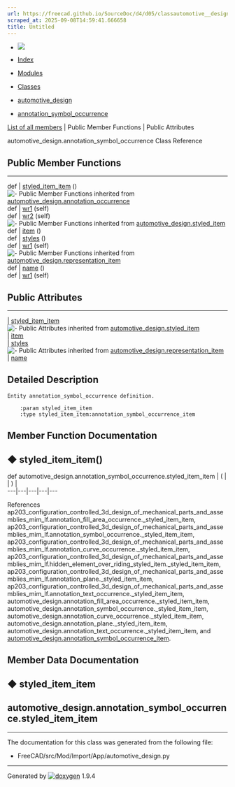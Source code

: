 ```yaml
---
url: https://freecad.github.io/SourceDoc/d4/d05/classautomotive__design_1_1annotation__symbol__occurrence.html
scraped_at: 2025-09-08T14:59:41.666658
title: Untitled
---
```


  * [ ![](https://www.freecad.org/svg/logo-freecad.svg) ](https://freecadweb.org "FreeCAD")
  * [Index](../../index.html "Index")
  * [Modules](../../modules.html "Modules list")
  * [Classes](../../annotated.html "Annotated list")

  * [automotive_design](../../d4/ddf/namespaceautomotive__design.html)
  * [annotation_symbol_occurrence](../../d4/d05/classautomotive__design_1_1annotation__symbol__occurrence.html)

[List of all members](../../df/d6f/classautomotive__design_1_1annotation__symbol__occurrence-members.html) | Public Member Functions | Public Attributes

automotive_design.annotation_symbol_occurrence Class Reference

##  Public Member Functions  
  
---  
def | [styled_item_item](../../d4/d05/classautomotive__design_1_1annotation__symbol__occurrence.html#a4bd458f9d698381e58869ef172ec3ea2) ()  
![-](../../closed.png) Public Member Functions inherited from
[automotive_design.annotation_occurrence](../../d1/d82/classautomotive__design_1_1annotation__occurrence.html)  
def | [wr1](../../d1/d82/classautomotive__design_1_1annotation__occurrence.html#a1d53f8edfd0b54fd137032bdf5e7a508) (self)  
def | [wr2](../../d1/d82/classautomotive__design_1_1annotation__occurrence.html#af1afcd5eb3e329fd929a8a20c1bce00d) (self)  
![-](../../closed.png) Public Member Functions inherited from
[automotive_design.styled_item](../../dd/d39/classautomotive__design_1_1styled__item.html)  
def | [item](../../dd/d39/classautomotive__design_1_1styled__item.html#a1ca47f0662afee60e3d092187972d692) ()  
def | [styles](../../dd/d39/classautomotive__design_1_1styled__item.html#adddc1c1e338ae95a29f5e9525d5d24f7) ()  
def | [wr1](../../dd/d39/classautomotive__design_1_1styled__item.html#a150262e278f8248839d7cddb3ade3d26) (self)  
![-](../../closed.png) Public Member Functions inherited from
[automotive_design.representation_item](../../d3/d20/classautomotive__design_1_1representation__item.html)  
def | [name](../../d3/d20/classautomotive__design_1_1representation__item.html#a33b5812d92aa0d107b4fd4274c17b9d9) ()  
def | [wr1](../../d3/d20/classautomotive__design_1_1representation__item.html#af350c19fc5e5763d4991494a99d979ed) (self)  
  
##  Public Attributes  
  
---  
|
[styled_item_item](../../d4/d05/classautomotive__design_1_1annotation__symbol__occurrence.html#a7802817023a7cf06887c1860f10c706f)  
![-](../../closed.png) Public Attributes inherited from
[automotive_design.styled_item](../../dd/d39/classautomotive__design_1_1styled__item.html)  
|
[item](../../dd/d39/classautomotive__design_1_1styled__item.html#aad87aa33fdbad670cc9dfcfdbe866d79)  
|
[styles](../../dd/d39/classautomotive__design_1_1styled__item.html#a715f59d8d13c21ae1a5c704b0dbdbebb)  
![-](../../closed.png) Public Attributes inherited from
[automotive_design.representation_item](../../d3/d20/classautomotive__design_1_1representation__item.html)  
|
[name](../../d3/d20/classautomotive__design_1_1representation__item.html#a3d48fe912053adaf5f187b606fa81c87)  
  
## Detailed Description

    
    
    Entity annotation_symbol_occurrence definition.
    
        :param styled_item_item
        :type styled_item_item:annotation_symbol_occurrence_item

## Member Function Documentation

## ◆ styled_item_item()

def automotive_design.annotation_symbol_occurrence.styled_item_item  | ( | | ) |   
---|---|---|---|---  
  
References
ap203_configuration_controlled_3d_design_of_mechanical_parts_and_assemblies_mim_lf.annotation_fill_area_occurrence._styled_item_item,
ap203_configuration_controlled_3d_design_of_mechanical_parts_and_assemblies_mim_lf.annotation_symbol_occurrence._styled_item_item,
ap203_configuration_controlled_3d_design_of_mechanical_parts_and_assemblies_mim_lf.annotation_curve_occurrence._styled_item_item,
ap203_configuration_controlled_3d_design_of_mechanical_parts_and_assemblies_mim_lf.hidden_element_over_riding_styled_item._styled_item_item,
ap203_configuration_controlled_3d_design_of_mechanical_parts_and_assemblies_mim_lf.annotation_plane._styled_item_item,
ap203_configuration_controlled_3d_design_of_mechanical_parts_and_assemblies_mim_lf.annotation_text_occurrence._styled_item_item,
automotive_design.annotation_fill_area_occurrence._styled_item_item,
automotive_design.annotation_symbol_occurrence._styled_item_item,
automotive_design.annotation_curve_occurrence._styled_item_item,
automotive_design.annotation_plane._styled_item_item,
automotive_design.annotation_text_occurrence._styled_item_item, and
[automotive_design.annotation_symbol_occurrence_item](../../d4/ddf/namespaceautomotive__design.html#a487a0e53c8e35bc7ae7043a829275eaf).

## Member Data Documentation

## ◆ styled_item_item

automotive_design.annotation_symbol_occurrence.styled_item_item  
---  
  
* * *

The documentation for this class was generated from the following file:

  * FreeCAD/src/Mod/Import/App/automotive_design.py

* * *

Generated by
[![doxygen](../../doxygen.svg)](https://www.doxygen.org/index.html) 1.9.4


